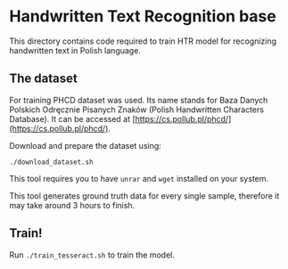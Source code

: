 # Handwritten Text Recognition base

This directory contains code required to train HTR model
for recognizing handwritten text in Polish language.

## The dataset

For training PHCD dataset was used. Its name stands for
Baza Danych Polskich Odręcznie Pisanych Znaków
(Polish Handwritten Characters Database). It can be accessed
at [https://cs.pollub.pl/phcd/](https://cs.pollub.pl/phcd/).

Download and prepare the dataset using:
```
./download_dataset.sh
```
This tool requires you to have `unrar` and `wget` installed on your system.

This tool generates ground truth data for every single sample, therefore
it may take around 3 hours to finish.

## Train!

Run `./train_tesseract.sh` to train the model.
